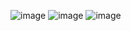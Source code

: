 ![image](https://github.com/prashantjagtap2909/CS50/assets/93985255/790c920f-64b9-4bfe-b6df-44904cc5af4e)
![image](https://github.com/prashantjagtap2909/CS50/assets/93985255/2ef5fb9f-c8b1-49f6-a9fb-a63c32d25262)
![image](https://github.com/prashantjagtap2909/CS50/assets/93985255/9e11ff26-d755-4774-b71e-b4d09a64a08d)
